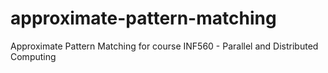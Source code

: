 # approximate-pattern-matching
Approximate Pattern Matching for course INF560 -  Parallel and Distributed Computing
